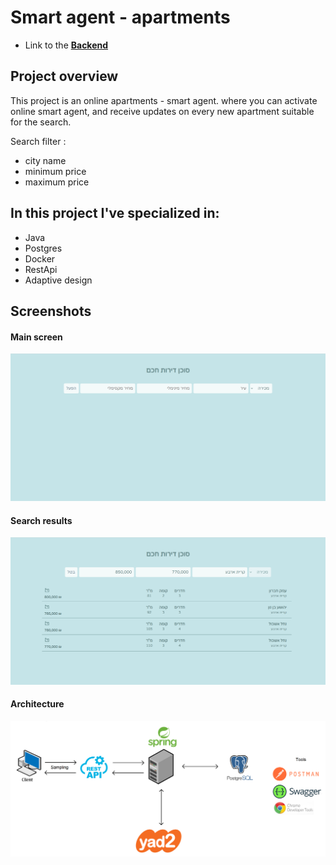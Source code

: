 # Smart agent - apartments

- Link to the **[Backend](https://github.com/Alfi-Naim/smart-agent-apartments-backend)**

## Project overview

This project is an online apartments - smart agent.
where you can activate online smart agent, and receive updates on every new apartment suitable for the search.

Search filter :
- city name
- minimum price
- maximum price

## In this project I've specialized in:


- Java
- Postgres
- Docker
- RestApi
- Adaptive design

## Screenshots

#### Main screen

<img src='./src/images/readme/1.png' width='700'/>

#### Search results

<img src='./src/images/readme/2.png' width='700'/>

#### Architecture

<img src='./src/images/readme/api-arc.png' width='700'/>
